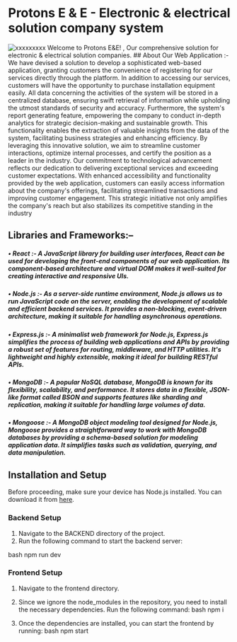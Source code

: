 # Protons E & E - Electronic & electrical solution company system
<img  alt="xxxxxxxxx"  src="https://www.wovss.lk/wp-content/uploads/2017/11/slide-07.jpg">
Welcome to Protons E&E! , Our comprehensive solution for electronic & electrical solution companies.
## About Our Web Application :-
We have devised a solution to develop a sophisticated web-based application, 
granting customers the convenience of registering for our services directly through 
the platform. In addition to accessing our services, customers will have the 
opportunity to purchase installation equipment easily. All data concerning the 
activities of the system will be stored in a centralized database, ensuring swift 
retrieval of information while upholding the utmost standards of security and 
accuracy.
Furthermore, the system's report generating feature, empowering the company to 
conduct in-depth analytics for strategic decision-making and sustainable growth. 
This functionality enables the extraction of valuable insights from the data of the 
system, facilitating business strategies and enhancing efficiency.
By leveraging this innovative solution, we aim to streamline customer interactions, 
optimize internal processes, and certify the position as a leader in the industry. Our
commitment to technological advancement reflects our dedication to delivering 
exceptional services and exceeding customer expectations.
With enhanced accessibility and functionality provided by the web application, 
customers can easily access information about the company's offerings, facilitating
streamlined transactions and improving customer engagement. This strategic 
initiative not only amplifies the company's reach but also stabilizes its competitive
standing in the industry


## Libraries and Frameworks:–
##### • *React* :- A JavaScript library for building user interfaces, React can be used for developing the front-end components of our web application. Its component-based architecture and virtual DOM makes it well-suited for creating interactive and responsive UIs. 
##### • *Node.js* :- As a server-side runtime environment, Node.js allows us to run JavaScript code on the server, enabling the development of scalable and efficient backend services. It provides a non-blocking, event-driven architecture, making it suitable for handling asynchronous operations. 
##### • *Express.js* :- A minimalist web framework for Node.js, Express.js simplifies the process of building web applications and APIs by providing a robust set of features for routing, middleware, and HTTP utilities. It's lightweight and highly extensible, making it ideal for building RESTful APIs. 
##### • *MongoDB* :- A popular NoSQL database, MongoDB is known for its flexibility, scalability, and performance. It stores data in a flexible, JSON-like format called BSON and supports features like sharding and replication, making it suitable for handling large volumes of data. 
 ##### • *Mongoose* :- A MongoDB object modeling tool designed for Node.js, Mongoose provides a straightforward way to work with MongoDB databases by providing a schema-based solution for modeling application data. It simplifies tasks such as validation, querying, and data manipulation.


## Installation and Setup

Before proceeding, make sure your device has Node.js installed. You can download it from [here](https://nodejs.org/).

### Backend Setup

1. Navigate to the BACKEND directory of the project.
2. Run the following command to start the backend server:

bash
npm run dev


### Frontend Setup
1. Navigate to the frontend directory.
2. Since we ignore the node_modules in the repository, you need to install the necessary dependencies. Run the following command:
bash
 npm i 

3. Once the dependencies are installed, you can start the frontend by running:
bash
npm start

